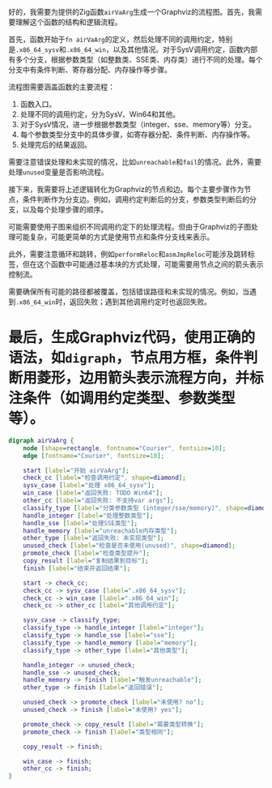 好的，我需要为提供的Zig函数`airVaArg`生成一个Graphviz的流程图。首先，我需要理解这个函数的结构和逻辑流程。

首先，函数开始于`fn airVaArg`的定义，然后处理不同的调用约定，特别是`.x86_64_sysv`和`.x86_64_win`，以及其他情况。对于SysV调用约定，函数内部有多个分支，根据参数类型（如整数类、SSE类、内存类）进行不同的处理。每个分支中有条件判断、寄存器分配、内存操作等步骤。

流程图需要涵盖函数的主要流程：
1. 函数入口。
2. 处理不同的调用约定，分为SysV、Win64和其他。
3. 对于SysV情况，进一步根据参数类型（integer、sse、memory等）分支。
4. 每个参数类型分支中的具体步骤，如寄存器分配、条件判断、内存操作等。
5. 处理完后的结果返回。

需要注意错误处理和未实现的情况，比如`unreachable`和`fail`的情况。此外，需要处理`unused`变量是否影响流程。

接下来，我需要将上述逻辑转化为Graphviz的节点和边。每个主要步骤作为节点，条件判断作为分支边。例如，调用约定判断后的分支，参数类型判断后的分支，以及每个处理步骤的顺序。

可能需要使用子图来组织不同调用约定下的处理流程。但由于Graphviz的子图处理可能复杂，可能更简单的方式是使用节点和条件分支线来表示。

此外，需要注意循环和跳转，例如`performReloc`和`asmJmpReloc`可能涉及跳转标签，但在这个函数中可能通过基本块的方式处理，可能需要用节点之间的箭头表示控制流。

需要确保所有可能的路径都被覆盖，包括错误路径和未实现的情况。例如，当遇到`.x86_64_win`时，返回失败；遇到其他调用约定时也返回失败。

最后，生成Graphviz代码，使用正确的语法，如`digraph`，节点用方框，条件判断用菱形，边用箭头表示流程方向，并标注条件（如调用约定类型、参数类型等）。
================================================
```dot
digraph airVaArg {
    node [shape=rectangle, fontname="Courier", fontsize=10];
    edge [fontname="Courier", fontsize=10];

    start [label="开始 airVaArg"];
    check_cc [label="检查调用约定", shape=diamond];
    sysv_case [label="处理 x86_64_sysv"];
    win_case [label="返回失败: TODO Win64"];
    other_cc [label="返回失败: 不支持var args"];
    classify_type [label="分类参数类型 (integer/sse/memory)", shape=diamond];
    handle_integer [label="处理整数类型"];
    handle_sse [label="处理SSE类型"];
    handle_memory [label="unreachable内存类型"];
    other_type [label="返回失败: 未实现类型"];
    unused_check [label="检查是否未使用(unused)", shape=diamond];
    promote_check [label="检查类型提升"];
    copy_result [label="复制结果到目标"];
    finish [label="结束并返回结果"];

    start -> check_cc;
    check_cc -> sysv_case [label=".x86_64_sysv"];
    check_cc -> win_case [label=".x86_64_win"];
    check_cc -> other_cc [label="其他调用约定"];

    sysv_case -> classify_type;
    classify_type -> handle_integer [label="integer"];
    classify_type -> handle_sse [label="sse"];
    classify_type -> handle_memory [label="memory"];
    classify_type -> other_type [label="其他类型"];

    handle_integer -> unused_check;
    handle_sse -> unused_check;
    handle_memory -> finish [label="触发unreachable"];
    other_type -> finish [label="返回错误"];

    unused_check -> promote_check [label="未使用? no"];
    unused_check -> finish [label="未使用? yes"];

    promote_check -> copy_result [label="需要类型转换"];
    promote_check -> finish [label="类型相同"];

    copy_result -> finish;

    win_case -> finish;
    other_cc -> finish;
}
```